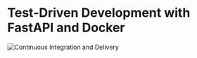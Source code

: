 # Test-Driven Development with FastAPI and Docker

![Continuous Integration and Delivery](https://github.com/dbdweeb/fastapi-tdd-docker/workflows/Continuous%20Integration%20and%20Delivery/badge.svg?branch=master)

